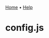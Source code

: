[Home](https://cityssm.github.io/sunrise-cms/)
•
[Help](https://cityssm.github.io/sunrice-cms/docs/)

# config.js
